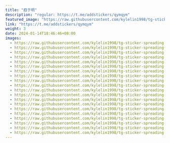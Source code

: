 ```yaml
---
title: "趋于明"
description: "regular: https://t.me/addstickers/qymqym"
featured_image: "https://raw.githubusercontent.com/kylelin1998/tg-sticker-spreading-worldwide-images/main/img/e0dcbe5e-e183-4d44-9083-c53f4bf7d811.jpg"
link: "https://t.me/addstickers/qymqym"
weight: 3
date: 2024-01-14T18:46:46+08:00
images:
  - https://raw.githubusercontent.com/kylelin1998/tg-sticker-spreading-worldwide-images/main/img/e0dcbe5e-e183-4d44-9083-c53f4bf7d811.jpg
  - https://raw.githubusercontent.com/kylelin1998/tg-sticker-spreading-worldwide-images/main/img/06587849-ed58-4a98-850e-b4e9a6ab965e.jpg
  - https://raw.githubusercontent.com/kylelin1998/tg-sticker-spreading-worldwide-images/main/img/a76ef50d-a900-4070-9322-3b5d83a71154.jpg
  - https://raw.githubusercontent.com/kylelin1998/tg-sticker-spreading-worldwide-images/main/img/a742ac60-fe7e-4fb3-ae6c-460f69397162.jpg
  - https://raw.githubusercontent.com/kylelin1998/tg-sticker-spreading-worldwide-images/main/img/445d6fda-b801-446c-9e72-fa6cce11353c.jpg
  - https://raw.githubusercontent.com/kylelin1998/tg-sticker-spreading-worldwide-images/main/img/6dfc3300-9d36-4175-9c3e-98ddc385d8db.jpg
  - https://raw.githubusercontent.com/kylelin1998/tg-sticker-spreading-worldwide-images/main/img/4f60728d-ed79-4cb8-80b6-70f3a273c08d.jpg
  - https://raw.githubusercontent.com/kylelin1998/tg-sticker-spreading-worldwide-images/main/img/74a3ac6b-51ce-41a5-aa47-341220d451bd.jpg
  - https://raw.githubusercontent.com/kylelin1998/tg-sticker-spreading-worldwide-images/main/img/ecd3c00c-d900-47cb-b2a1-a0b1514a3d97.jpg
  - https://raw.githubusercontent.com/kylelin1998/tg-sticker-spreading-worldwide-images/main/img/056a3ced-aa1b-4ae8-a006-4d998f2fd113.jpg
  - https://raw.githubusercontent.com/kylelin1998/tg-sticker-spreading-worldwide-images/main/img/864ddef1-4978-4480-9a64-c630762785b0.jpg
  - https://raw.githubusercontent.com/kylelin1998/tg-sticker-spreading-worldwide-images/main/img/405cf0dc-43ce-48f5-93dd-dfd036a88cfa.jpg
  - https://raw.githubusercontent.com/kylelin1998/tg-sticker-spreading-worldwide-images/main/img/d7ddaf26-1c48-499b-9964-4cee14ddfe19.jpg
  - https://raw.githubusercontent.com/kylelin1998/tg-sticker-spreading-worldwide-images/main/img/bb3866ca-52ae-40cc-8a94-510c25e2bcb9.jpg
  - https://raw.githubusercontent.com/kylelin1998/tg-sticker-spreading-worldwide-images/main/img/af47fd6a-ab1d-49f7-bf9a-eed77720ba1a.jpg
  - https://raw.githubusercontent.com/kylelin1998/tg-sticker-spreading-worldwide-images/main/img/18886ed5-9ccd-475b-88c9-b6f0a8666b70.jpg
  - https://raw.githubusercontent.com/kylelin1998/tg-sticker-spreading-worldwide-images/main/img/24ec78db-7438-4cd7-b0f5-92a78b5553c9.jpg
  - https://raw.githubusercontent.com/kylelin1998/tg-sticker-spreading-worldwide-images/main/img/aeed6696-399e-4c55-a913-a7f70ef5dcf2.jpg
  - https://raw.githubusercontent.com/kylelin1998/tg-sticker-spreading-worldwide-images/main/img/17975869-b089-4131-a8f2-da5f9c006772.jpg
  - https://raw.githubusercontent.com/kylelin1998/tg-sticker-spreading-worldwide-images/main/img/3caee242-1b6e-42a7-98f3-a335919a4218.jpg
---
```

